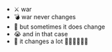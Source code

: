 - ⚔️ war
- 💣 war never changes
- 🍆 but sometimes it does change
- 😭 and in that case
- 🤯 it changes a lot 🤯🤯🤯🤯🤯🤯
